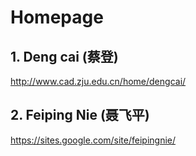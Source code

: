 # Homepage

## 1. Deng cai (蔡登)

http://www.cad.zju.edu.cn/home/dengcai/

## 2. Feiping Nie (聂飞平)

https://sites.google.com/site/feipingnie/